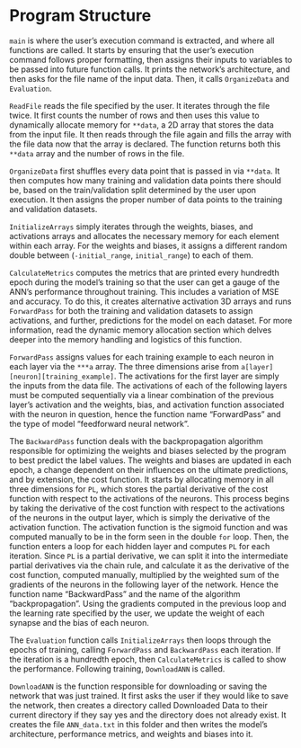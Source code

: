 # Program Structure

```main``` is where the user’s execution command is extracted, and where all functions are called. It starts by ensuring that the user’s execution command follows proper formatting, then assigns their inputs to variables to be passed into future function calls. It prints the network’s architecture, and then asks for the file name of the input data. Then, it calls ```OrganizeData``` and ```Evaluation```.

```ReadFile``` reads the file specified by the user. It iterates through the file twice. It first counts the number of rows and then uses this value to dynamically allocate memory for ```**data```, a 2D array that stores the data from the input file. It then reads through the file again and fills the array with the file data now that the array is declared. The function returns both this ```**data``` array and the number of rows in the file.

```OrganizeData``` first shuffles every data point that is passed in via ```**data```. It then computes how many training and validation data points there should be, based on the train/validation split determined by the user upon execution. It then assigns the proper number of data points to the training and validation datasets.

```InitializeArrays``` simply iterates through the weights, biases, and activations arrays and allocates the necessary memory for each element within each array. For the weights and biases, it assigns a different random double between (```-initial_range```, ```initial_range```) to each of them.

```CalculateMetrics``` computes the metrics that are printed every hundredth epoch during the model’s training so that the user can get a gauge of the ANN’s performance throughout training. This includes a variation of MSE and accuracy. To do this, it creates alternative activation 3D arrays and runs ```ForwardPass``` for both the training and validation datasets to assign activations, and further, predictions for the model on each dataset. For more information, read the dynamic memory allocation section which delves deeper into the memory handling and logistics of this function.

```ForwardPass``` assigns values for each training example to each neuron in each layer via the ```***a``` array. The three dimensions arise from ```a[layer][neuron][training_example]```. The activations for the first layer are simply the inputs from the data file. The activations of each of the following layers must be computed sequentially via a linear combination of the previous layer’s activation and the weights, bias, and activation function associated with the neuron in question, hence the function name “ForwardPass” and the type of model “feedforward neural network”.

The ```BackwardPass``` function deals with the backpropagation algorithm responsible for optimizing the weights and biases selected by the program to best predict the label values. The weights and biases are updated in each epoch, a change dependent on their influences on the ultimate predictions, and by extension, the cost function. It starts by allocating memory in all three dimensions for ```PL```, which stores the partial derivative of the cost function with respect to the activations of the neurons. This process begins by taking the derivative of the cost function with respect to the activations of the neurons in the output layer, which is simply the derivative of the activation function. The activation function is the sigmoid function and was computed manually to be in the form seen in the double ```for``` loop. Then, the function enters a loop for each hidden layer and computes ```PL``` for each iteration. Since ```PL``` is a partial derivative, we can split it into the intermediate partial derivatives via the chain rule, and calculate it as the derivative of the cost function, computed manually, multiplied by the weighted sum of the gradients of the neurons in the following layer of the network. Hence the function name “BackwardPass” and the name of the algorithm “backpropagation”. Using the gradients computed in the previous loop and the learning rate specified by the user, we update the weight of each synapse and the bias of each neuron.

The ```Evaluation``` function calls ```InitializeArrays``` then loops through the epochs of training, calling ```ForwardPass``` and ```BackwardPass``` each iteration. If the iteration is a hundredth epoch, then ```CalculateMetrics``` is called to show the performance. Following training, ```DownloadANN``` is called.

```DownloadANN``` is the function responsible for downloading or saving the network that was just trained. It first asks the user if they would like to save the network, then creates a directory called Downloaded Data to their current directory if they say yes and the directory does not already exist. It creates the file ```ANN_data.txt``` in this folder and then writes the model’s architecture, performance metrics, and weights and biases into it.
